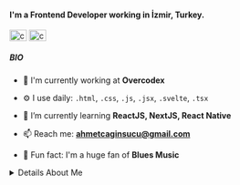 
#### I'm a Frontend Developer working in İzmir, Turkey.

<p align="left">
<a href="https://twitter.com/caginsucu" target="blank"><img align="center" src="https://raw.githubusercontent.com/rahuldkjain/github-profile-readme-generator/master/src/images/icons/Social/twitter.svg" alt="caginsucu" height="20" width="30" /></a>
<a href="https://linkedin.com/in/ahmetcaginsucu" target="blank"><img align="center" src="https://raw.githubusercontent.com/rahuldkjain/github-profile-readme-generator/master/src/images/icons/Social/linked-in-alt.svg" alt="caginsucu" height="20" width="30" /></a>
</p>



##### BIO

- 🏢 I'm currently working at **Overcodex**

- ⚙️ I use daily:  `.html`, `.css`, `.js`, `.jsx`, `.svelte`, `.tsx`

- 🌱 I’m currently learning **ReactJS, NextJS, React Native**

- 📫 Reach me: **ahmetcaginsucu@gmail.com**

- 🎵 Fun fact: I'm a huge fan of **Blues Music**




<details>
  <summary>Details About Me</summary>
  <br/>
  <p><img align="left" src="https://github-readme-stats.vercel.app/api/top-langs?username=caginsucu&show_icons=true&locale=en&layout=compact" alt="caginsucu" /></p>
</details>


